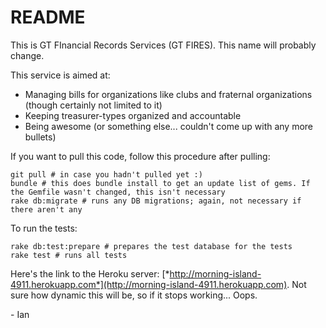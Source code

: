 # README

This is GT FInancial Records Services (GT FIRES). This name will probably change.

This service is aimed at:

* Managing bills for organizations like clubs and fraternal organizations (though certainly not limited to it)
* Keeping treasurer-types organized and accountable
* Being awesome (or something else... couldn't come up with any more bullets)

If you want to pull this code, follow this procedure after pulling:

	git pull # in case you hadn't pulled yet :)
	bundle # this does bundle install to get an update list of gems. If the Gemfile wasn't changed, this isn't necessary
	rake db:migrate # runs any DB migrations; again, not necessary if there aren't any

To run the tests:

    rake db:test:prepare # prepares the test database for the tests
    rake test # runs all tests
	
Here's the link to the Heroku server: [*http://morning-island-4911.herokuapp.com*](http://morning-island-4911.herokuapp.com). Not sure how dynamic this will be, so if it stops working... Oops.

\- Ian
